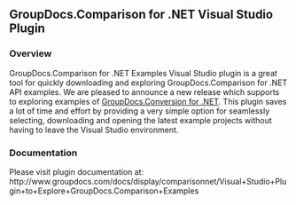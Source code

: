 <h2>GroupDocs.Comparison for .NET Visual Studio Plugin</h2>
<h3>Overview</h3>
<p>GroupDocs.Comparison for .NET Examples Visual Studio plugin is a great tool for quickly downloading and exploring GroupDocs.Comparison for .NET API examples. We are pleased to announce a new release which supports to exploring examples of <a href="http://www.groupdocs.com/dot-net/document-conversion-library">GroupDocs.Conversion for .NET</a>. This plugin saves a lot of time and effort by providing a very simple option for seamlessly selecting, downloading and opening the latest example projects without having to leave the Visual Studio environment.</p>
<h3>Documentation</h3>
<p>Please visit plugin documentation at: http://www.groupdocs.com/docs/display/comparisonnet/Visual+Studio+Plugin+to+Explore+GroupDocs.Comparison+Examples</p>
